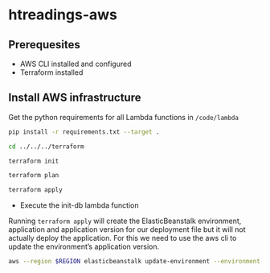 # htreadings-aws

## Prerequesites
- AWS CLI installed and configured
- Terraform installed

## Install AWS infrastructure

Get the python requirements for all Lambda functions in `/code/lambda`

 ```bash
pip install -r requirements.txt --target .
```

 ```bash
cd ../../../terraform
```

 ```bash
terraform init
```

 ```bash
terraform plan
```

 ```bash
terraform apply
```

- Execute the init-db lambda function

Running `terraform apply` will create the ElasticBeanstalk environment, application and application version for our deployment file but it will not actually deploy the application. For this we need to use the aws cli to update the environment’s application version.
 ```bash
aws --region $REGION elasticbeanstalk update-environment --environment-name $(terraform output env_name) --version-label $(terraform output app_version)
```

